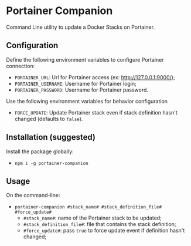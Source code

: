 # Portainer Companion

Command Line utility to update a Docker Stacks on Portainer.

## Configuration

Define the following environment variables to configure Portainer connection:
* `PORTAINER_URL`: Url for Portainer access (ex: http://127.0.0.1:9000/); 
* `PORTAINER_USERNAME`: Username for Portainer login;
* `PORTAINER_PASSWORD`: Username for Portainer password.

Use the following environment variables for behavior configuration
* `FORCE_UPDATE`: Update Portainer stack even if stack definition hasn't changed (defaults to `false`).

## Installation (suggested)

Install the package globally:
* `npm i -g portainer-companion`

## Usage

On the command-line:
* `portainer-companion #stack_name# #stack_definition_file# #force_update#`
  * `#stack_name#`: name of the Portainer stack to be updated;
  * `#stack_definition_file#`: file that contains the stack definition;
  * `#force_update#`: pass `true` to force update event if definition hasn't changed;
  
